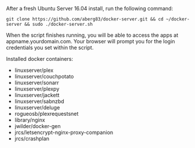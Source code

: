 After a fresh Ubuntu Server 16.04 install, run the following command:

```
git clone https://github.com/aberg83/docker-server.git && cd ~/docker-server && sudo ./docker-server.sh
```

When the script finishes running, you will be able to access the apps at appname.yourdomain.com. Your browser will prompt you for the login credentials you set within the script.

Installed docker containers:
- linuxserver/plex
- linuxserver/couchpotato
- linuxserver/sonarr
- linuxserver/plexpy
- linuxserver/jackett
- linuxserver/sabnzbd
- linuxserver/deluge
- rogueosb/plexrequestsnet
- library/nginx
- jwilder/docker-gen
- jrcs/letsencrypt-nginx-proxy-companion
- jrcs/crashplan
